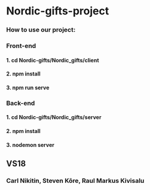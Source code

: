 # Nordic-gifts-project

### How to use our project:

### Front-end
#### 1. cd Nordic-gifts/Nordic_gifts/client
#### 2. npm install
#### 3. npm run serve

### Back-end
#### 1. cd Nordic-gifts/Nordic_gifts/server
#### 2. npm install
#### 3. nodemon server

## VS18

### Carl Nikitin, Steven Kõre, Raul Markus Kivisalu

